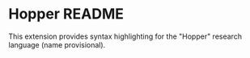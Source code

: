 # Hopper README

This extension provides syntax highlighting for the "Hopper" research language (name provisional).
